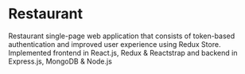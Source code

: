 # Restaurant
Restaurant single-page web application that consists of token-based authentication and improved user experience using Redux Store. Implemented frontend in React.js, Redux &amp; Reactstrap and backend in Express.js, MongoDB &amp; Node.js
